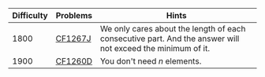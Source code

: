 | Difficulty | Problems | Hints |
| -------- | -------- |-------- |
| 1800 | [CF1267J](https://codeforces.com/problemset/problem/1267/J) | We only cares about the length of each consecutive part. And the answer will not exceed the minimum of it. |
| 1900 | [CF1260D](https://codeforces.com/problemset/problem/1270/D) | You don't need $n$ elements. |